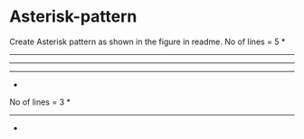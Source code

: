 # Asterisk-pattern
Create Asterisk pattern as shown in the figure in readme. 
No of lines = 5
  * 
 ***
*****
 ***
  *
  
  
No of lines = 3
 * 
***
 *

